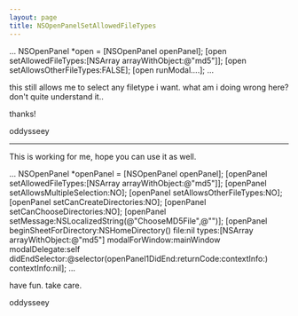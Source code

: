 ```yaml
---
layout: page
title: NSOpenPanelSetAllowedFileTypes
---
```


    
...
NSOpenPanel *open = [NSOpenPanel openPanel];
[open setAllowedFileTypes:[NSArray arrayWithObject:@"md5"]];
[open setAllowsOtherFileTypes:FALSE];
[open runModal....];
...

this still allows me to select any filetype i want. what am i doing wrong here? don't quite understand it..

thanks!

oddysseey

----
This is working for me, hope you can use it as well.
    
...
NSOpenPanel *openPanel = [NSOpenPanel openPanel];
[openPanel setAllowedFileTypes:[NSArray arrayWithObject:@"md5"]];
[openPanel setAllowsMultipleSelection:NO];
[openPanel setAllowsOtherFileTypes:NO];
[openPanel setCanCreateDirectories:NO];
[openPanel setCanChooseDirectories:NO];
[openPanel setMessage:NSLocalizedString(@"ChooseMD5File",@"")];
[openPanel beginSheetForDirectory:NSHomeDirectory() file:nil types:[NSArray arrayWithObject:@"md5"] modalForWindow:mainWindow modalDelegate:self didEndSelector:@selector(openPanel1DidEnd:returnCode:contextInfo:) contextInfo:nil];
...

have fun. take care.

oddysseey


